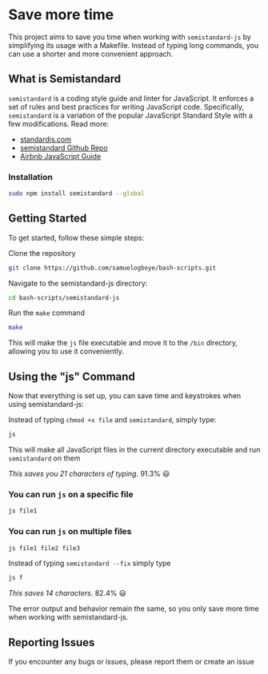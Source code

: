 # Save more time

This project aims to save you time when working with `semistandard-js` by simplifying its usage with a Makefile. Instead of typing long commands, you can use a shorter and more convenient approach.

## What is Semistandard
`semistandard` is a coding style guide and linter for JavaScript. It enforces a set of rules and best practices for writing JavaScript code. Specifically, `semistandard` is a variation of the popular JavaScript Standard Style with a few modifications.
Read more:
  - [standardjs.com](https://standardjs.com/rules.html)
  - [semistandard Github Repo](https://github.com/standard/semistandard)
  - [Airbnb JavaScript Guide](https://github.com/airbnb/javascript)
### Installation
```bash
sudo npm install semistandard --global
```

## Getting Started

To get started, follow these simple steps:

Clone the repository

```bash
git clone https://github.com/samuelogboye/bash-scripts.git
```

Navigate to the semistandard-js directory:

```bash
cd bash-scripts/semistandard-js
```

Run the `make` command
```bash
make
```

This will make the `js` file executable and move it to the `/bin` directory, allowing you to use it conveniently.


## Using the "js" Command

Now that everything is set up, you can save time and keystrokes when using semistandard-js:

Instead of typing `chmod +x file` and `semistandard`, simply type:

```bash
js
```
This will make all JavaScript files in the current directory executable and run `semistandard` on them

*This saves you 21 characters of typing.* 91.3% :smiley:

### You can run `js` on a specific file

```bash
js file1
```

### You can run `js` on multiple files

```bash
js file1 file2 file3
```

Instead of typing `semistandard --fix` simply type

```bash
js f
```

*This saves 14 characters.* 82.4% :smiley:


The error output and behavior remain the same, so you only save more time when working with semistandard-js.


## Reporting Issues

If you encounter any bugs or issues, please report them or create an issue
